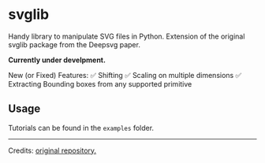 # svglib

  
  

Handy library to manipulate SVG files in Python. Extension of the original svglib package from the Deepsvg paper.

  

**Currently under develpment.**

New (or Fixed) Features:
 ✅ Shifting
 ✅ Scaling on multiple dimensions
 ✅ Extracting Bounding boxes from any supported primitive
  

## Usage

  

Tutorials can be found in the `examples` folder.

  
  ---

Credits: [original repository.](https://github.com/alexandre01/deepsvg/tree/master/deepsvg/svglib)
